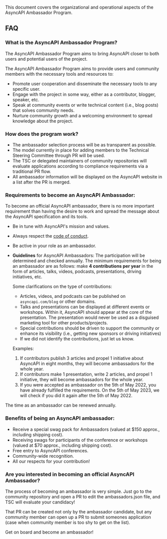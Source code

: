 This document covers the organizational and operational aspects of the AsyncAPI Ambassador Program.

## FAQ

### What is the AsyncAPI Ambassador Program?

The AsyncAPI Ambassador Program aims to bring AsyncAPI closer to both users and potential users of the project. 

The AsyncAPI Ambassador Program aims to provide users and community members with the necessary tools and resources to:

- Promote user cooperation and disseminate the necessary tools to any specific user.
- Engage with the project in some way, either as a contributor, blogger, speaker, etc.
- Speak at community events or write technical content (i.e., blog posts) that solves community needs.
- Nurture community growth and a welcoming environment to spread knowledge about the project.

### How does the program work?

- The ambassador selection process will be as transparent as possible.
- The model currently in place for adding members to the Technical Steering Committee through PR will be used.
- The TSC or delegated maintainers of community repositories will evaluate applications according to compliance requirements via a traditional PR flow.
- All ambassador information will be displayed on the AsyncAPI website in a list after the PR is merged.

### Requirements to become an AsyncAPI Ambassador:

To become an official AsyncAPI ambassador, there is no more important requirement than having the desire to work and spread the message about the AsyncAPI specification and its tools.

- Be in tune with AsyncAPI's mission and values.
- Always respect the [code of conduct](https://github.com/asyncapi/.github/blob/master/CODE_OF_CONDUCT.md).
- Be active in your role as an ambassador.
- **Guidelines** for AsyncAPI Ambassadors: 
    The participation will be determined and checked annually. The minimum requirements for being an ambassador are as follows: make **4 contributions per year** in the form of articles, talks, videos, podcasts, presentations, driving initiatives, etc.

    Some clarifications on the type of contributions:
    
    - Articles, videos, and podcasts can be published on `asyncapi.com/blog` or other domains. 
    - Talks and presentations can be displayed at different events or workshops. Within it, AsyncAPI should appear at the core of the presentation. The presentation would never be used as a disguised marketing tool for other products/projects.
    - Special contributions should be driven to support the community or enhance its visibility (i.e., getting new sponsors or driving initiatives) 
    - If we did not identify the contributions, just let us know.
         
     Examples: 

    1. If contributors publish 3 articles and propel 1 initiative about AsyncAPI in eight months, they will become ambassadors for the whole year.
    2. If contributors make 1 presentation, write 2 articles, and propel 1 initiative, they will become ambassadors for the whole year.
    3. If you were accepted as ambassador on the 5th of May 2022, you have already fulfilled the requirements. On the 5th of May 2023, we will check if you did it again after the 5th of May 2022.

 The time as an ambassador can be renewed annually. 

### Benefits of being an AsyncAPI ambassador:

- Receive a special swag pack for Ambassadors (valued at $150 approx., including shipping cost).
- Receiving swags for participants of the conference or workshops (valued at $70 approx., including shipping cost).
- Free entry to AsyncAPI conferences.
- Community-wide recognition.
- All our respects for your contribution!

### Are you interested in becoming an official AsyncAPI Ambassador?

The process of becoming an ambassador is very simple. Just go to the community repository and open a PR to edit the ambassadors.json file, and TSC will evaluate your candidacy!

That PR can be created not only by the ambassador candidate, but any community member can open up a PR to submit someones application (case when community member is too shy to get on the list).

Get on board and become an ambassador!

